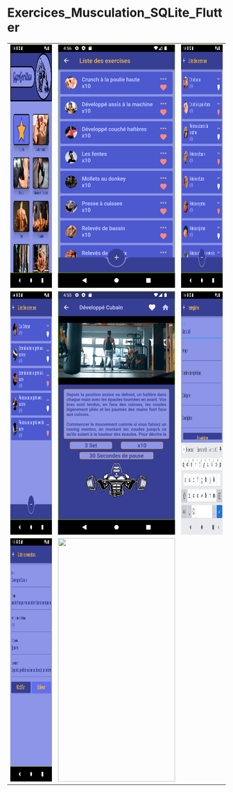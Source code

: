# Exercices_Musculation_SQLite_Flutter

<table>
  <tr>
    <td><img src="/assets/screenshots/screenshot6.png" width=270 height=560></td>
    <td><img src="/assets/screenshots/screenshot5.png" width=270 height=560></td>
    <td><img src="/assets/screenshots/screenshot1.png" width=270 height=560></td>
  </tr>
    <tr>
    <td><img src="/assets/screenshots/screenshot7.png" width=270 height=560></td>
    <td><img src="/assets/screenshots/screenshot3.png" width=270 height=560></td>
    <td><img src="/assets/screenshots/screenshot4.png" width=270 height=560></td>
  </tr>
    <tr>
    <td><img src="/assets/screenshots/screenshot2.png" width=270 height=560></td>
    <td><img src="/assets/screenshots/screenshot9.png" width=270 height=560></td>
  </tr>
 </table>
